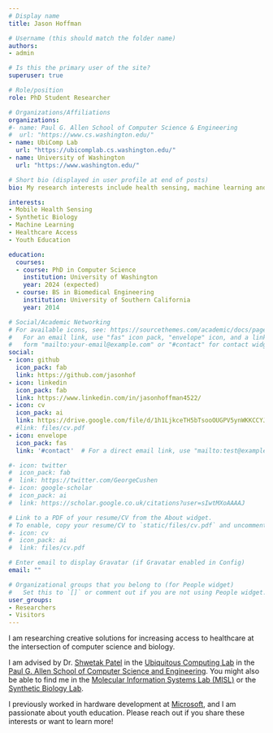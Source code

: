 ```yaml
---
# Display name
title: Jason Hoffman

# Username (this should match the folder name)
authors:
- admin

# Is this the primary user of the site?
superuser: true

# Role/position
role: PhD Student Researcher

# Organizations/Affiliations
organizations:
#- name: Paul G. Allen School of Computer Science & Engineering
#  url: "https://www.cs.washington.edu/"
- name: UbiComp Lab
  url: "https://ubicomplab.cs.washington.edu/"
- name: University of Washington
  url: "https://www.washington.edu/"

# Short bio (displayed in user profile at end of posts)
bio: My research interests include health sensing, machine learning and healthcare access.

interests:
- Mobile Health Sensing
- Synthetic Biology
- Machine Learning
- Healthcare Access
- Youth Education

education:
  courses:
  - course: PhD in Computer Science
    institution: University of Washington
    year: 2024 (expected)
  - course: BS in Biomedical Engineering
    institution: University of Southern California
    year: 2014

# Social/Academic Networking
# For available icons, see: https://sourcethemes.com/academic/docs/page-builder/#icons
#   For an email link, use "fas" icon pack, "envelope" icon, and a link in the
#   form "mailto:your-email@example.com" or "#contact" for contact widget.
social:
- icon: github
  icon_pack: fab
  link: https://github.com/jasonhof
- icon: linkedin
  icon_pack: fab
  link: https://www.linkedin.com/in/jasonhoffman4522/
- icon: cv
  icon_pack: ai
  link: https://drive.google.com/file/d/1h1LjkceTH5bTsooOUGPV5ynWKKCCYJeh/view?usp=sharing
  #link: files/cv.pdf
- icon: envelope
  icon_pack: fas
  link: '#contact'  # For a direct email link, use "mailto:test@example.org".

#- icon: twitter
#  icon_pack: fab
#  link: https://twitter.com/GeorgeCushen
#- icon: google-scholar
#  icon_pack: ai
#  link: https://scholar.google.co.uk/citations?user=sIwtMXoAAAAJ

# Link to a PDF of your resume/CV from the About widget.
# To enable, copy your resume/CV to `static/files/cv.pdf` and uncomment the lines below.
#- icon: cv
#  icon_pack: ai
#  link: files/cv.pdf

# Enter email to display Gravatar (if Gravatar enabled in Config)
email: ""

# Organizational groups that you belong to (for People widget)
#   Set this to `[]` or comment out if you are not using People widget.
user_groups:
- Researchers
- Visitors
---
```


I am researching creative solutions for increasing access to healthcare at the intersection of computer science and biology.

I am advised by Dr. [Shwetak Patel](https://homes.cs.washington.edu/~shwetak/) in the [Ubiquitous Computing Lab](https://ubicomplab.cs.washington.edu/) in the [Paul G. Allen School of Computer Science and Engineering](https://www.cs.washington.edu/).  You might also be able to find me in the [Molecular Information Systems Lab (MISL)](https://misl.cs.washington.edu/) or the [Synthetic Biology Lab](https://www.seeliglab.org/).

I previously worked in hardware development at [Microsoft](https://www.microsoft.com/en-us/), and I am passionate about youth education.  Please reach out if you share these interests or want to learn more!